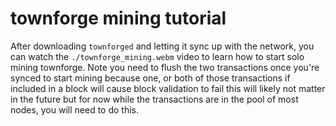 # townforge mining tutorial

After downloading `townforged` and letting it sync up with the network, you can watch the `./townforge_mining.webm` video to learn how to start solo mining townforge. Note you need to flush the two transactions once you're synced to start mining because one, or both of those transactions if included in a block will cause block validation to fail this will likely not matter in the future but for now while the transactions are in the pool of most nodes, you will need to do this.